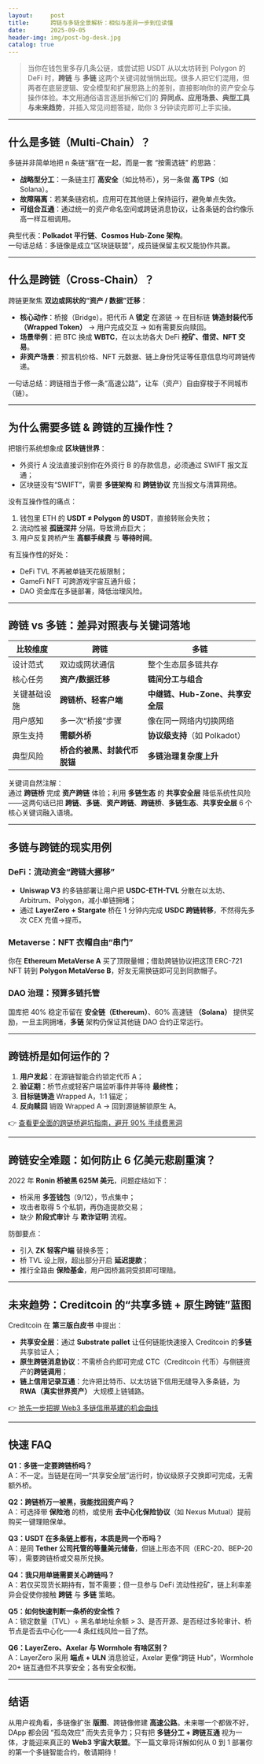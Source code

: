 ```yaml
---
layout:     post
title:      跨链与多链全景解析：相似与差异一步到位读懂
date:       2025-09-05
header-img: img/post-bg-desk.jpg
catalog: true
---
```


> 当你在钱包里多存几条公链，或尝试把 USDT 从以太坊转到 Polygon 的 DeFi 时，**跨链** 与 **多链** 这两个关键词就悄悄出现。很多人把它们混用，但两者在底层逻辑、安全模型和扩展思路上的差别，直接影响你的资产安全与操作体验。本文用通俗语言逐层拆解它们的 **异同点、应用场景、典型工具与未来趋势**，并插入常见问题答疑，助你 3 分钟读完即可上手实操。

---

## 什么是多链（Multi-Chain）？

多链并非简单地把 n 条链“捆”在一起，而是一套 “按需选链” 的思路：

- **战略型分工**：一条链主打 **高安全**（如比特币），另一条做 **高 TPS**（如 Solana）。
- **故障隔离**：若某条链宕机，应用可在其他链上保持运行，避免单点失效。
- **可组合互通**：通过统一的资产命名空间或跨链消息协议，让各条链的合约像乐高一样互相调用。

典型代表：**Polkadot 平行链**、**Cosmos Hub-Zone 架构**。  
一句话总结：多链像是成立“区块链联盟”，成员链保留主权又能协作共赢。

---

## 什么是跨链（Cross-Chain）？

跨链更聚焦 **双边或网状的“资产 / 数据”迁移**：

- **核心动作**：桥接（Bridge）。把代币 A **锁定** 在源链 → 在目标链 **铸造封装代币（Wrapped Token）** → 用户完成交互 → 如有需要反向赎回。
- **场景举例**：把 BTC 换成 **WBTC**，在以太坊各大 DeFi **挖矿、借贷、NFT 交易**。
- **非资产场景**：预言机价格、NFT 元数据、链上身份凭证等任意信息均可跨链传递。

一句话总结：跨链相当于修一条“高速公路”，让车（资产）自由穿梭于不同城市（链）。

---

## 为什么需要多链 & 跨链的互操作性？

把银行系统想象成 **区块链世界**：

- 外资行 A 没法直接识别你在外资行 B 的存款信息，必须通过 SWIFT 报文互通；
- 区块链没有“SWIFT”，需要 **多链架构** 和 **跨链协议** 充当报文与清算网络。

没有互操作性的痛点：

1. 钱包里 ETH 的 **USDT ≠ Polygon 的 USDT**，直接转账会失败；
2. 流动性被 **孤链深井** 分隔，导致滑点巨大；
3. 用户反复跨桥产生 **高额手续费** 与 **等待时间**。

有互操作性的好处：

- DeFi TVL 不再被单链天花板限制；
- GameFi NFT 可跨游戏宇宙互通升级；
- DAO 资金库在多链部署，降低治理风险。

---

## 跨链 vs 多链：差异对照表与关键词落地

| 比较维度 | 跨链 | 多链 |
| --- | --- | --- |
| 设计范式 | 双边或网状通信 | 整个生态层多链共存 |
| 核心任务 | **资产/数据迁移** | **链间分工与组合** |
| 关键基础设施 | **跨链桥、轻客户端** | **中继链、Hub-Zone、共享安全层** |
| 用户感知 | 多一次“桥接”步骤 | 像在同一网络内切换网络 |
| 原生支持 | **需额外桥** | **协议级支持**（如 Polkadot） |
| 典型风险 | **桥合约被黑、封装代币脱锚** | **多链治理复杂度上升** |

关键词自然注解：  
通过 **跨链桥** 完成 **资产跨链** 体验；利用 **多链生态** 的 **共享安全层** 降低系统性风险——这两句话已把 **跨链**、**多链**、**资产跨链**、**跨链桥**、**多链生态**、**共享安全层** 6 个核心关键词融入语境。

---

## 多链与跨链的现实用例

### DeFi：流动资金“跨链大挪移”

- **Uniswap V3** 的多链部署让用户把 **USDC-ETH-TVL** 分散在以太坊、Arbitrum、Polygon，减小单链拥堵；
- 通过 **LayerZero + Stargate** 桥在 1 分钟内完成 **USDC 跨链转移**，不然得先多次 CEX 充值→提币。

### Metaverse：NFT 衣帽自由“串门”

你在 **Ethereum MetaVerse A** 买了顶限量帽；借助跨链协议把这顶 ERC-721 NFT 转到 **Polygon MetaVerse B**，好友无需换链即可见到同款帽子。

### DAO 治理：预算多链托管

国库把 40% 稳定币留在 **安全链（Ethereum）**、60% 高速链 **（Solana）** 提供奖励，一旦主网拥堵，**多链** 架构仍保证其他链 DAO 合约正常运行。

---

## 跨链桥是如何运作的？

1. **用户发起**：在源链智能合约锁定代币 A；
2. **验证期**：桥节点或轻客户端监听事件并等待 **最终性**；
3. **目标链铸造** Wrapped A，1:1 锚定；
4. **反向赎回** 销毁 Wrapped A → 回到源链解锁原生 A。

👉 [查看更全面的跨链桥避坑指南，避开 90% 手续费黑洞](https://okxdog.com/)

---

## 跨链安全难题：如何防止 6 亿美元悲剧重演？

2022 年 **Ronin 桥被黑 625M 美元**，问题症结如下：

- 桥采用 **多签钱包**（9/12），节点集中；
- 攻击者取得 5 个私钥，再伪造提款交易；
- 缺少 **阶段式审计** 与 **欺诈证明** 流程。

防御要点：

- 引入 **ZK 轻客户端** 替换多签；
- 桥 TVL 设上限，超出部分开启 **延迟提款**；
- 推行全路由 **保险基金**，用户因桥漏洞受损即可理赔。

---

## 未来趋势：Creditcoin 的“共享多链 + 原生跨链”蓝图

Creditcoin 在 **第三版白皮书** 中提出：

- **共享安全层**：通过 **Substrate pallet** 让任何链能快速接入 Creditcoin 的**多链**共享验证人；  
- **原生跨链消息协议**：不需桥合约即可完成 CTC（Creditcoin 代币）与侧链资产的**跨链调用**；  
- **链上信用记录互通**：允许把比特币、以太坊链下信用无缝导入多条链，为 **RWA（真实世界资产）** 大规模上链铺路。

👉 [抢先一步把握 Web3 多链信用基建的机会曲线](https://okxdog.com/)

---

## 快速 FAQ

**Q1：多链一定要跨链桥吗？**  
A：不一定。当链是在同一“共享安全层”运行时，协议级原子交换即可完成，无需额外桥。

**Q2：跨链桥万一被黑，我能找回资产吗？**  
A：可选择带 **保险池** 的桥，或使用 **去中心化保险协议**（如 Nexus Mutual）提前购买一键理赔保单。

**Q3：USDT 在多条链上都有，本质是同一个币吗？**  
A：是同 **Tether 公司托管的等量美元储备**，但链上形态不同（ERC-20、BEP-20 等），需要跨链桥或交易所兑换。

**Q4：我只用单链需要关心跨链吗？**  
A：若仅买现货长期持有，暂不需要；但一旦参与 DeFi 流动性挖矿，链上利率差异会促使你接触 **跨链** 与 **多链** 策略。

**Q5：如何快速判断一条桥的安全性？**  
A：锁定数量（TVL）÷ 黑名单地址余额 > 3、是否开源、是否经过多轮审计、桥节点是否去中心化——4 条红线风险一目了然。

**Q6：LayerZero、Axelar 与 Wormhole 有啥区别？**  
A：LayerZero 采用 **端点 + ULN** 消息验证，Axelar 更像“跨链 Hub”，Wormhole 20+ 链互通但不共享安全；各有安全权衡。

---

## 结语

从用户视角看，多链像扩张 **版图**、跨链像修建 **高速公路**。未来哪一个都做不好，DApp 都会因 “孤岛效应” 而失去竞争力；只有把 **多链分工 + 跨链互通** 视为一体，才能迎来真正的 **Web3 宇宙大联盟**。下一篇文章将详解如何从 0 到 1 部署你的第一个多链智能合约，敬请期待！